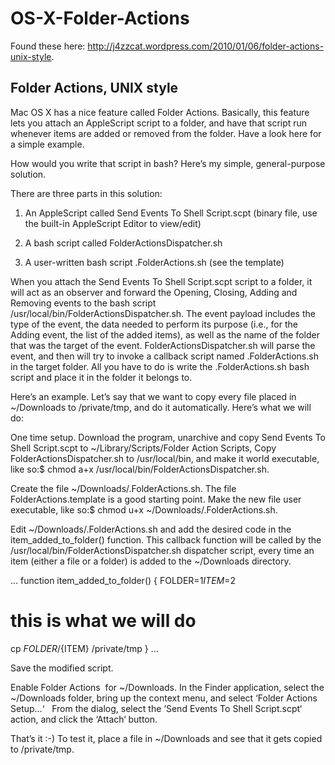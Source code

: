 OS-X-Folder-Actions
===================
Found these here: http://j4zzcat.wordpress.com/2010/01/06/folder-actions-unix-style.

## Folder Actions, UNIX style

Mac OS X has a nice feature called Folder Actions. Basically, this feature lets you attach an AppleScript script to a folder, and have that script run whenever items are added or removed from the folder. Have a look here for a simple example.

How would you write that script in bash? Here’s my simple, general-purpose solution.

There are three parts in this solution:

1. An AppleScript called Send Events To Shell Script.scpt (binary file, use the built-in AppleScript Editor to view/edit)

1. A bash script called FolderActionsDispatcher.sh

1. A user-written bash script .FolderActions.sh (see the template)

When you attach the Send Events To Shell Script.scpt script to a folder, it will act as an observer and forward the Opening, Closing, Adding and Removing events to the bash script /usr/local/bin/FolderActionsDispatcher.sh. The event payload includes the type of the event, the data needed to perform its purpose (i.e., for the Adding event, the list of the added items), as well as the name of the folder that was the target of the event. FolderActionsDispatcher.sh will parse the event, and then will try to invoke a callback script named .FolderActions.sh in the target folder. All you have to do is write the .FolderActions.sh bash script and place it in the folder it belongs to.

Here’s an example. Let’s say that we want to copy every file placed in ~/Downloads to /private/tmp, and do it automatically. Here’s what we will do:

One time setup. Download the program, unarchive and copy Send Events To Shell Script.scpt to ~/Library/Scripts/Folder Action Scripts, Copy FolderActionsDispatcher.sh to /usr/local/bin, and make it world executable, like so:$ chmod a+x /usr/local/bin/FolderActionsDispatcher.sh.

Create the file ~/Downloads/.FolderActions.sh. The file FolderActions.template is a good starting point. Make the new file user executable, like so:$ chmod u+x ~/Downloads/.FolderActions.sh.

Edit ~/Downloads/.FolderActions.sh and add the desired code in the item_added_to_folder() function. This callback function will be called by the /usr/local/bin/FolderActionsDispatcher.sh dispatcher script, every time an item (either a file or a folder) is added to the ~/Downloads directory.

...
function item_added_to_folder() {
FOLDER=$1
ITEM=$2
# this is what we will do
cp ${FOLDER}/${ITEM} /private/tmp
}
...

Save the modified script.

Enable Folder Actions  for ~/Downloads. In the Finder application, select the ~/Downloads folder, bring up the context menu, and select ‘Folder Actions Setup…‘   From the dialog, select the ‘Send Events To Shell Script.scpt‘ action, and click the ‘Attach‘ button.

That’s it :-) To test it, place a file in ~/Downloads and see that it gets copied to /private/tmp.
